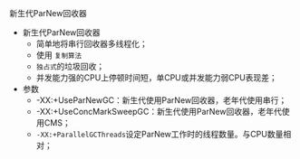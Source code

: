 新生代ParNew回收器

* 新生代ParNew回收器
  * 简单地将串行回收器多线程化；
  * 使用 `复制算法`
  * `独占式`的垃圾回收；
  * 并发能力强的CPU上停顿时间短，单CPU或并发能力弱CPU表现差；
* 参数
  * -XX:+UseParNewGC：新生代使用ParNew回收器，老年代使用串行；
  * -XX:+UseConcMarkSweepGC：新生代使用ParNew回收器，老年代使用CMS；
  * `-XX:+ParallelGCThreads`设定ParNew工作时的线程数量。与CPU数量相对；